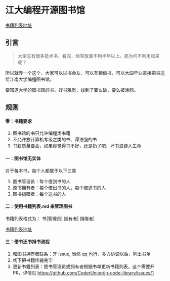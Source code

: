 # 江大编程开源图书馆
[书籍列表地址](http://git.io/v8e1W)

## 引言
> 大家总有很多技术书，看完，经常放着不用半年以上。那为何不利用起来呢？

所以就弄一个这个，大家可以以书会友，可以互相借书，可以大四毕业直接把书送给江南大学编程图书馆。

要知道大学的图书馆的书，好书难觅，找到了要么破，要么被涂鸦。

## 规则
#### 零：书籍要求
1. 图书馆的书只允许编程类书籍
2. 不允许放计算机考级之类的书、谭浩强的书
3. 书籍质量要高，如果你觉得书不好，还是扔了吧，坏书浪费人生命

#### 一：图书馆无实体

对于每本书，每个人都属于以下三类

1. 图书管理员：每个借到书的人
2. 原书拥有者：每个借出书的人，每个被送书的人
3. 图书捐赠者：每个送书的人

####  二：使用书籍列表.md 来管理图书
书籍列表格式为：
书|管理员| 拥有者| 捐赠者|

[书籍列表地址](http://git.io/v8e1W)

####  三：借书还书捐书流程
1. 和图书拥有者联系：开 issue, 当然 qq 也行，多方协调以后，列出书单
2. 线下把书籍传输完毕
3. 更新书籍列表：图书管理员或拥有者根据书单更新书籍列表，这个需要开 PR，详情见 
https://github.com/CoderUnion/jn-code-library/issues/1
